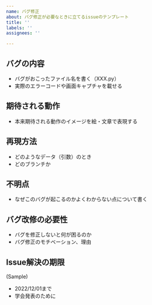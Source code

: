 ```yaml
---
name: バグ修正
about: バグ修正が必要なときに立てるissueのテンプレート
title: ''
labels: ''
assignees: ''

---
```


## バグの内容
- バグがおこったファイル名を書く（XXX.py）
- 実際のエラーコードや画面キャプチャを載せる

## 期待される動作
- 本来期待される動作のイメージを絵・文章で表現する

## 再現方法
- どのようなデータ（引数）のとき
- どのブランチか

## 不明点
- なぜこのバグが起こるのかよくわからない点について書く

## バグ改修の必要性
- バグを修正しないと何が困るのか
- バグ修正のモチベーション、理由

## Issue解決の期限
(Sample)
- 2022/12/01まで
- 学会発表のために
